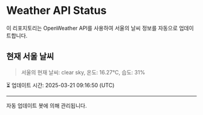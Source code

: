 
# Weather API Status

이 리포지토리는 OpenWeather API를 사용하여 서울의 날씨 정보를 자동으로 업데이트합니다.

## 현재 서울 날씨
> 서울의 현재 날씨: clear sky, 온도: 16.27°C, 습도: 31%

⏳ 업데이트 시간: 2025-03-21 09:16:50 (UTC)

---
자동 업데이트 봇에 의해 관리됩니다.
